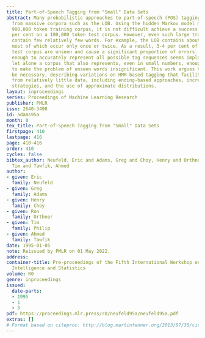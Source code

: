 ```yaml
---
title: Part-of-Speech Tagging from "Small" Data Sets
abstract: Many probabilistic approaches to part-of-speech (POS) tagging compile statistics
  from massive corpora such as the LOB. Using the hidden Markov model method on a
  900,000 token training corpus, it is not difficult achieve a success rate of 95
  per cent on a 100,000 token test corpus. However, even such large training corpora
  contain few relatively few words. For example, the LOB contains about 45,000 words,
  most of which occur only once or twice. As a result, 3-4 per cent of tokens in the
  test corpus are unseen and cause a significant proportion of errors. A corpus large
  enough to accurately represent all possible tag sequences seems implausible enough,
  let alone a corpus that also represents, even in small numbers, enough of English
  to make the problem of unseen words insignificant. This work argues this may not
  be necessary, describing variations on HMM-based tagging that facilitate learning
  from relatively little data, including ending-based approaches, incremental learning
  strategies, and the use of approximate distributions.
layout: inproceedings
series: Proceedings of Machine Learning Research
publisher: PMLR
issn: 2640-3498
id: adams95a
month: 0
tex_title: Part-of-Speech Tagging from "Small" Data Sets
firstpage: 410
lastpage: 416
page: 410-416
order: 410
cycles: false
bibtex_author: Neufeld, Eric and Adams, Greg and Choy, Henry and Orthner, Ron and Philip,
  Tim and Tawfik, Ahmed
author:
- given: Eric 
  family: Neufeld 
- given: Greg
  family: Adams
- given: Henry
  family: Choy
- given: Ron
  family: Orthner
- given: Tim
  family: Philip
- given: Ahmed
  family: Tawfik
date: 1995-01-05
note: Reissued by PMLR on 01 May 2022.
address:
container-title: Pre-proceedings of the Fifth International Workshop on Artificial
  Intelligence and Statistics
volume: R0
genre: inproceedings
issued:
  date-parts:
  - 1995
  - 1
  - 5
pdf: https://proceedings.mlr.press/r0/neufeld95a/neufeld95a.pdf
extras: []
# Format based on citeproc: http://blog.martinfenner.org/2013/07/30/citeproc-yaml-for-bibliographies/
---
```

